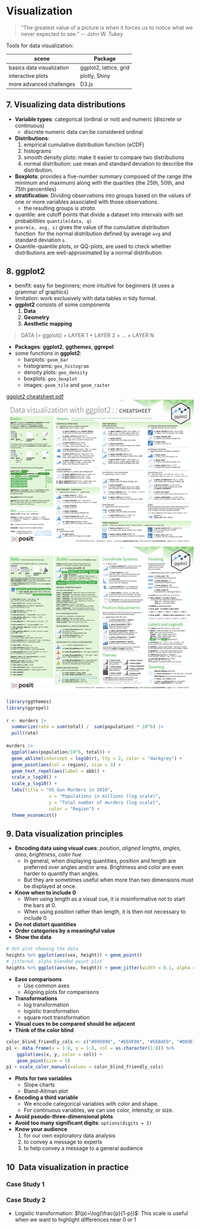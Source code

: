 # Visualization

> “The greatest value of a picture is when it forces us to notice what we never expected to see.” -- John W. Tukey

Tools for data visualization: 

| scene                     | Package                |
| ------------------------- | ---------------------- |
| basics data visualization | ggplot2, lattice, grid |
| interactive plots         | plotly, Shiny          |
| more advanced challenges  | D3.js                  |

## 7. Visualizing data distributions

- **Variable types**: categorical (ordinal or not) and numeric (discrete or continuous)
	- discrete numeric data can be considered ordinal
- **Distributions**: 
	1. empirical cumulative distribution function (eCDF)
	2. histograms
	3. smooth density plots: make it easier to compare two distributions
	4. normal distribution: use mean and standard deviation to describe the distribution.
- **Boxplots**: provides a five-number summary composed of the range (the minimum and maximum) along with the quartiles (the 25th, 50th, and 75th percentiles)
-  **stratification**: Dividing observations into groups based on the values of one or more variables associated with those observations. 
	- the resulting groups is _strata_.
- quantile: are cutoff points that divide a dataset into intervals with set probabilities `quantile(data, q)`
- `pnorm(a, avg, s)` gives the value of the cumulative distribution function  for the normal distribution defined by average `avg` and standard deviation `s`.
- Quantile-quantile plots, or QQ-plots, are used to check whether distributions are well-approximated by a normal distribution.

## 8. ggplot2

- benifit: easy for beginners; more intuitive for beginners (it uses a grammar of graphics)
- limitation: work exclusively with data tables in tidy format.
- **ggplot2** consists of some components
	1. **Data**
	2. **Geometry**
	3. **Aesthetic mapping**

> DATA |> ggplot() + LAYER 1 + LAYER 2 + … + LAYER N

- **Packages**: **ggplot2**, **ggthemes**, **ggrepel**
- some functions in **ggplot2**: 
	- barplots: `geom_bar`
	-  histograms: `geo_histogram`
	- density plots: `geo_density`
	- boxplots: `geo_boxplot`
	- images: `geom_tile` and `geom_raster`

[ggplot2 cheatsheet pdf](./asset/data-visualization.pdf)
![](./asset/ggplot2-1.png)
![](./asset/ggplot2-2.png)

```R
library(ggthemes)
library(ggrepel)

r <- murders |> 
  summarize(rate = sum(total) /  sum(population) * 10^6) |>
  pull(rate)

murders |> 
  ggplot(aes(population/10^6, total)) +   
  geom_abline(intercept = log10(r), lty = 2, color = "darkgrey") +
  geom_point(aes(col = region), size = 3) +
  geom_text_repel(aes(label = abb)) + 
  scale_x_log10() +
  scale_y_log10() +
  labs(title = "US Gun Murders in 2010",
                x = "Populations in millions (log scale)", 
                y = "Total number of murders (log scale)",
                color = "Region") +
  theme_economist()
```

## 9. Data visualization principles

- **Encoding data using visual cues**: *position*, *aligned lengths*, *angles*, *area*, *brightness*, *color hue*
	- In general, when displaying quantities, position and length are preferred over angles and/or area. Brightness and color are even harder to quantify than angles.
	- But they are sometimes useful when more than two dimensions must be displayed at once.
- **Know when to include 0**
	- When using length as a visual cue, it is misinformative not to start the bars at 0.
	- When using position rather than length, it is then not necessary to include 0
- **Do not distort quantities**
- **Order categories by a meaningful value**
- **Show the data**

```R
# dot plot showing the data
heights %>% ggplot(aes(sex, height)) + geom_point() 
# jittered, alpha blended point plot 
heights %>% ggplot(aes(sex, height)) + geom_jitter(width = 0.1, alpha = 0.2)
```

- **Ease comparisons**
	- Use common axes
	- Aligning plots for comparisons
- **Transformations**
	- log transformation
	- logistic transformation
	- square root transformation
- **Visual cues to be compared should be adjacent**
- **Think of the color blind**

```R
color_blind_friendly_cols <- c("#999999", "#E69F00", "#56B4E9", "#009E73", "#F0E442", "#0072B2", "#D55E00", "#CC79A7") 
p1 <- data.frame(x = 1:8, y = 1:8, col = as.character(1:8)) %>%  
	ggplot(aes(x, y, color = col)) +  
	geom_point(size = 5)  
p1 + scale_color_manual(values = color_blind_friendly_cols)
```

- **Plots for two variables**
	- Slope charts
	- Bland-Altman plot
- **Encoding a third variable**
	- We encode categorical variables with color and shape.
	- For continuous variables, we can use color, intensity, or size.
- **Avoid pseudo-three-dimensional plots**
- **Avoid too many significant digits**: `options(digits = 3)`
- **Know your audience**
	1. for our own exploratory data analysis
	2. to convey a message to experts
	3. to help convey a message to a general audience

## 10  Data visualization in practice

### Case Study 1

### Case Study 2

- Logistic transformation: $f(p)=\log(\frac{p}{1-p})$: This scale is useful when we want to highlight differences near 0 or 1
